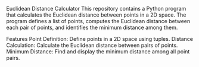 Euclidean Distance Calculator
This repository contains a Python program that calculates the Euclidean distance between points in a 2D space. The program defines a list of points, computes the Euclidean distance between each pair of points, and identifies the minimum distance among them.

Features
Point Definition: Define points in a 2D space using tuples.
Distance Calculation: Calculate the Euclidean distance between pairs of points.
Minimum Distance: Find and display the minimum distance among all point pairs.
